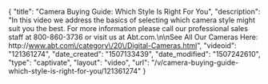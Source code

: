 {
    "title": "Camera Buying Guide:  Which Style Is Right For You",
    "description": "In this video we address the basics of selecting which camera style might suit you the best.  For more information please call our professional sales staff at 800-860-3736 or visit us at Abt.com.\n\nSee All Our Cameras Here: http:\/\/www.abt.com\/category\/20\/Digital-Cameras.html",
    "videoid": "121361274",
    "date_created": "1507133439",
    "date_modified": "1507242610",
    "type": "captivate",
    "layout": "video",
    "url": "\/v\/camera-buying-guide-which-style-is-right-for-you\/121361274"
}